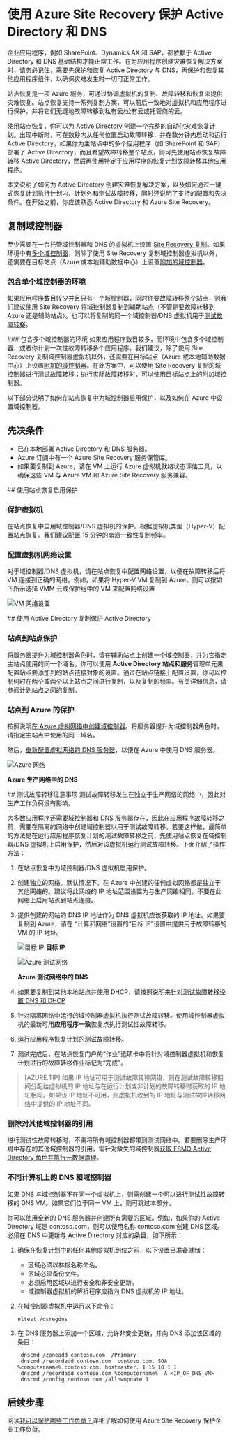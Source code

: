 <properties
    pageTitle="使用 Azure Site Recovery 保护 Active Directory 和 DNS | Azure"
    description="本文介绍如何使用 Azure Site Recovery 为 Active Directory 实现灾难恢复解决方案。"
    services="site-recovery"
    documentationcenter=""
    author="prateek9us"
    manager="gauravd"
    editor="" />
<tags
    ms.assetid="af1d9b26-1956-46ef-bd05-c545980b72dc"
    ms.service="site-recovery"
    ms.devlang="na"
    ms.topic="article"
    ms.tgt_pltfrm="na"
    ms.workload="storage-backup-recovery"
    ms.date="1/9/2017"
    wacn.date="02/10/2017"
    ms.author="pratshar" />

# 使用 Azure Site Recovery 保护 Active Directory 和 DNS
企业应用程序，例如 SharePoint、Dynamics AX 和 SAP，都依赖于 Active Directory 和 DNS 基础结构才能正常工作。在为应用程序创建灾难恢复解决方案时，请务必记住，需要先保护和恢复 Active Directory 与 DNS，再保护和恢复其他应用程序组件，以确保灾难发生时一切可正常工作。

站点恢复是一项 Azure 服务，可通过协调虚拟机的复制、故障转移和恢复来提供灾难恢复。站点恢复支持一系列复制方案，可以前后一致地对虚拟机和应用程序进行保护，并将它们无缝地故障转移到私有云/公有云或托管商的云。

使用站点恢复，你可以为 Active Directory 创建一个完整的自动化灾难恢复计划。出现中断时，可在数秒内从任何位置启动故障转移，并在数分钟内启动和运行 Active Directory。如果你为主站点中的多个应用程序（如 SharePoint 和 SAP）部署了 Active Directory，而且希望故障转移整个站点，则可先使用站点恢复故障转移 Active Directory，然后再使用特定于应用程序的恢复计划故障转移其他应用程序。

本文说明了如何为 Active Directory 创建灾难恢复解决方案，以及如何通过一键式恢复计划执行计划内、计划外和测试故障转移，同时还说明了支持的配置和先决条件。在开始之前，你应该熟悉 Active Directory 和 Azure Site Recovery。

## 复制域控制器

至少需要在一台托管域控制器和 DNS 的虚拟机上设置 [Site Recovery 复制](#enable-protection-using-site-recovery)。如果环境中有[多个域控制器](#environment-with-multiple-domain-controllers)，则除了使用 Site Recovery 复制域控制器虚拟机以外，还需要在目标站点（Azure 或本地辅助数据中心）上设置[附加的域控制器](#protect-active-directory-with-active-directory-replication)。

### 包含单个域控制器的环境
如果应用程序数目较少并且只有一个域控制器，同时你要故障转移整个站点，则我们建议使用 Site Recovery 将域控制器复制到辅助站点（不管是要故障转移到 Azure 还是辅助站点）。也可以将复制的同一个域控制器/DNS 虚拟机用于[测试故障转移](#test-failover-considerations)。

###<a name="environment-with-multiple-domain-controllers"></a> 包含多个域控制器的环境
如果应用程序数目较多，而环境中包含多个域控制器，或者你计划一次性故障转移多个应用程序，我们建议，除了使用 Site Recovery 复制域控制器虚拟机以外，还需要在目标站点（Azure 或本地辅助数据中心）上设置[附加的域控制器](#protect-active-directory-with-active-directory-replication)。在此方案中，可以使用 Site Recovery 复制的域控制器进行[测试故障转移](#test-failover-considerations)；执行实际故障转移时，可以使用目标站点上的附加域控制器。


以下部分说明了如何在站点恢复中为域控制器启用保护，以及如何在 Azure 中设置域控制器。

## 先决条件
- 已在本地部署 Active Directory 和 DNS 服务器。
- Azure 订阅中有一个 Azure Site Recovery 服务保管库。
- 如果要复制到 Azure，请在 VM 上运行 Azure 虚拟机就绪状态评估工具，以确保这些 VM 与 Azure VM 和 Azure Site Recovery 服务兼容。

##<a name="enable-protection-using-site-recovery"></a> 使用站点恢复启用保护
### 保护虚拟机
在站点恢复中启用域控制器/DNS 虚拟机的保护。根据虚拟机类型（Hyper-V）配置站点恢复。我们建议配置 15 分钟的崩溃一致性复制频率。

### 配置虚拟机网络设置
对于域控制器/DNS 虚拟机，请在站点恢复中配置网络设置，以便在故障转移后将 VM 连接到正确的网络。例如，如果将 Hyper-V VM 复制到 Azure，则可以按如下所示选择 VMM 云或保护组中的 VM 来配置网络设置

![VM 网络设置](./media/site-recovery-active-directory/DNS-Target-IP.png)

##<a name="protect-active-directory-with-active-directory-replication"></a> 使用 Active Directory 复制保护 Active Directory
### 站点到站点保护
将服务器提升为域控制器角色时，请在辅助站点上创建一个域控制器，并为它指定主站点使用的同一个域名。你可以使用 **Active Directory 站点和服务**管理单元来配置站点要添加到的站点链接对象的设置。通过在站点链接上配置设置，你可以控制何时在两个或两个以上站点之间进行复制，以及复制的频率。有关详细信息，请参阅[计划站点之间的复制](https://technet.microsoft.com/zh-cn/library/cc731862.aspx)。

### 站点到 Azure 的保护
按照说明[在 Azure 虚拟网络中创建域控制器](/documentation/articles/active-directory-install-replica-active-directory-domain-controller/)。将服务器提升为域控制器角色时，请指定主站点中使用的同一域名。

然后，[重新配置虚拟网络的 DNS 服务器](/documentation/articles/active-directory-install-replica-active-directory-domain-controller/#reconfigure-dns-server-for-the-virtual-network)，以便在 Azure 中使用 DNS 服务器。

![Azure 网络](./media/site-recovery-active-directory/azure-network.png)  


**Azure 生产网络中的 DNS**

##<a name="test-failover-considerations"></a> 测试故障转移注意事项
测试故障转移发生在独立于生产网络的网络中，因此对生产工作负荷没有影响。

大多数应用程序还需要域控制器和 DNS 服务器存在，因此在应用程序故障转移之前，需要在隔离的网络中创建域控制器以用于测试故障转移。若要这样做，最简单的方法是在运行应用程序恢复计划的测试故障转移之前，先使用站点恢复在域控制器/DNS 虚拟机上启用保护，然后对该虚拟机运行测试故障转移。下面介绍了操作方法：

1. 在站点恢复中为域控制器/DNS 虚拟机启用保护。
2. 创建独立的网络。默认情况下，在 Azure 中创建的任何虚拟网络都是独立于其他网络的。建议将此网络的 IP 地址范围设置为与生产网络相同。不要在此网络上启用站点到站点连接。
3. 提供创建的网站的 DNS IP 地址作为 DNS 虚拟机应该获取的 IP 地址。如果要复制到 Azure，请在 “计算和网络”设置的“目标 IP”设置中提供用于故障转移的 VM 的 IP 地址。

	![目标 IP](./media/site-recovery-active-directory/DNS-Target-IP.png)
	**目标 IP**

	![Azure 测试网络](./media/site-recovery-active-directory/azure-test-network.png)  


	**Azure 测试网络中的 DNS**

1. 如果要复制到其他本地站点并使用 DHCP，请按照说明来[针对测试故障转移设置 DNS 和 DHCP](/documentation/articles/site-recovery-test-failover-vmm-to-vmm/#prepare-dhcp)
1. 针对隔离网络中运行的域控制器虚拟机执行测试故障转移。使用域控制器虚拟机的最新可用**应用程序一致**恢复点执行测试性故障转移。
1. 运行应用程序恢复计划的测试故障转移。
1. 测试完成后，在站点恢复门户的“作业”选项卡中将针对域控制器虚拟机和恢复计划进行的故障转移作业标记为“完成”。 


> [AZURE.TIP]
如果 IP 地址可用于测试故障转移网络，则在测试故障转移期间分配给虚拟机的 IP 地址与在运行计划或非计划的故障转移时获取的 IP 地址相同。如果该 IP 地址不可用，则虚拟机收到的 IP 地址与测试故障转移网络中提供的 IP 地址不同。
> 
> 


### 删除对其他域控制器的引用
进行测试性故障转移时，不需将所有域控制器都带到测试网络中。若要删除生产环境中存在的其他域控制器的引用，需针对缺失的域控制器[获取 FSMO Active Directory 角色并执行元数据清理](https://support.microsoft.com/zh-cn/kb/255504)。


### 不同计算机上的 DNS 和域控制器
如果 DNS 与域控制器不在同一个虚拟机上，则需创建一个可以进行测试性故障转移的 DNS VM。如果它们位于同一 VM 上，则可跳过本部分。

你可以使用全新的 DNS 服务器并创建所有需要的区域。例如，如果你的 Active Directory 域是 contoso.com，则可以使用名称 contoso.com 创建 DNS 区域。必须在 DNS 中更新与 Active Directory 对应的条目，如下所示：

1. 确保在恢复计划中的任何其他虚拟机到位之前，以下设置已准备就绪：
   
   * 区域必须以林根名称命名。
   * 区域必须备份文件。
   * 必须启用区域以进行安全和非安全更新。
   * 域控制器虚拟机的解析程序应指向 DNS 虚拟机的 IP 地址。
2. 在域控制器虚拟机中运行以下命令：

	`nltest /dsregdns`

3. 在 DNS 服务器上添加一个区域，允许非安全更新，并向 DNS 添加该区域的条目：

	    dnscmd /zoneadd contoso.com  /Primary
	    dnscmd /recordadd contoso.com  contoso.com. SOA %computername%.contoso.com. hostmaster. 1 15 10 1 1
	    dnscmd /recordadd contoso.com %computername%  A <IP_OF_DNS_VM>
	    dnscmd /config contoso.com /allowupdate 1

## 后续步骤
阅读[我可以保护哪些工作负荷？](/documentation/articles/site-recovery-workload/)详细了解如何使用 Azure Site Recovery 保护企业工作负荷。

<!---HONumber=Mooncake_0206_2017-->
<!--Update_Description:--add "复制域控制器" section; update steps for "测试故障转移注意事项"; add one tip>